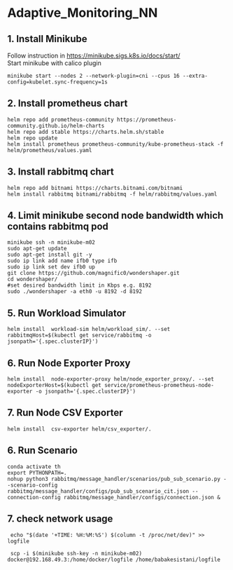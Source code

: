 # Adaptive_Monitoring_NN

## 1. Install Minikube
 
Follow instruction in https://minikube.sigs.k8s.io/docs/start/
<br />Start minikube with calico plugin
    
    minikube start --nodes 2 --network-plugin=cni --cpus 16 --extra-config=kubelet.sync-frequency=1s

## 2. Install prometheus chart

    helm repo add prometheus-community https://prometheus-community.github.io/helm-charts
    helm repo add stable https://charts.helm.sh/stable
    helm repo update
    helm install prometheus prometheus-community/kube-prometheus-stack -f helm/prometheus/values.yaml
   

## 3. Install rabbitmq chart
    helm repo add bitnami https://charts.bitnami.com/bitnami
    helm install rabbitmq bitnami/rabbitmq -f helm/rabbitmq/values.yaml

## 4. Limit minikube second node bandwidth which contains rabbitmq pod

    minikube ssh -n minikube-m02 
    sudo apt-get update
    sudo apt-get install git -y
    sudo ip link add name ifb0 type ifb
    sudo ip link set dev ifb0 up
    git clone https://github.com/magnific0/wondershaper.git
    cd wondershaper/
    #set desired bandwidth limit in Kbps e.g. 8192
    sudo ./wondershaper -a eth0 -u 8192 -d 8192

## 5. Run Workload Simulator
    
    helm install  workload-sim helm/workload_sim/. --set rabbitmqHost=$(kubectl get service/rabbitmq -o jsonpath='{.spec.clusterIP}')
 
## 6. Run Node Exporter Proxy

    helm install  node-exporter-proxy helm/node_exporter_proxy/. --set nodeExporterHost=$(kubectl get service/prometheus-prometheus-node-exporter -o jsonpath='{.spec.clusterIP}')

## 7. Run Node CSV Exporter

    helm install  csv-exporter helm/csv_exporter/. 

## 6. Run Scenario

    conda activate th
    export PYTHONPATH=.
    nohup python3 rabbitmq/message_handler/scenarios/pub_sub_scenario.py --scenario-config rabbitmq/message_handler/configs/pub_sub_scenario_cit.json --connection-config rabbitmq/message_handler/configs/connection.json &
## 7. check network usage

     echo "$(date '+TIME: %H:%M:%S') $(column -t /proc/net/dev)" >> logfile

     scp -i $(minikube ssh-key -n minikube-m02)  docker@192.168.49.3:/home/docker/logfile /home/babakesistani/logfile
